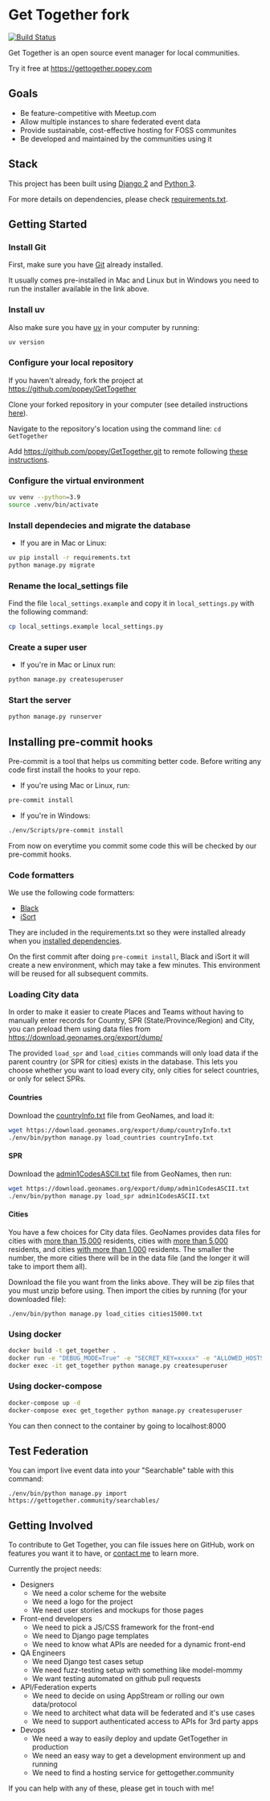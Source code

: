 # Get Together fork

[![Build Status](https://travis-ci.org/GetTogetherComm/GetTogether.svg?branch=master)](https://travis-ci.org/GetTogetherComm/GetTogether)

Get Together is an open source event manager for local communities.

Try it free at <https://gettogether.popey.com>

## Goals

- Be feature-competitive with Meetup.com
- Allow multiple instances to share federated event data
- Provide sustainable, cost-effective hosting for FOSS communites
- Be developed and maintained by the communities using it

## Stack

This project has been built using [Django 2](https://www.djangoproject.com) and [Python 3](https://www.python.org).

For more details on dependencies, please check [requirements.txt](requirements.txt).

## Getting Started

### Install Git

First, make sure you have [Git](https://git-scm.com/downloads) already installed.

It usually comes pre-installed in Mac and Linux but in Windows you need to run the installer available in the link above.

### Install uv

Also make sure you have [uv](https://docs.astral.sh/uv/getting-started/installation/) in your computer by running:

```bash
uv version
```

### Configure your local repository

If you haven't already, fork the project at <https://github.com/popey/GetTogether>

Clone your forked repository in your computer (see detailed instructions [here](https://help.github.com/en/articles/cloning-a-repository)).

Navigate to the repository's location using the command line: `cd GetTogether`

Add <https://github.com/popey/GetTogether.git> to remote following [these instructions](https://help.github.com/en/articles/configuring-a-remote-for-a-fork).

### Configure the virtual environment

```bash
uv venv --python=3.9
source .venv/bin/activate
```

### Install dependecies and migrate the database

- If you are in Mac or Linux:

```bash
uv pip install -r requirements.txt
python manage.py migrate
```

### Rename the local_settings file

Find the file `local_settings.example` and copy it in `local_settings.py` with the following command:

```bash
cp local_settings.example local_settings.py
```

### Create a super user

- If you're in Mac or Linux run:

```bash
python manage.py createsuperuser
```

### Start the server

```bash
python manage.py runserver
```

## Installing pre-commit hooks

Pre-commit is a tool that helps us commiting better code. Before writing any code first install the hooks to your repo.

- If you're using Mac or Linux, run:

```bash
pre-commit install
```

- If you're in Windows:

```bash
./env/Scripts/pre-commit install
```

From now on everytime you commit some code this will be checked by our pre-commit hooks.

### Code formatters

We use the following code formatters:

- [Black](https://black.readthedocs.io/en/stable/)
- [iSort](https://timothycrosley.github.io/isort/)

They are included in the requirements.txt so they were installed already when you [installed dependencies](#install-dependecies-and-migrate-the-database).

On the first commit after doing `pre-commit install`, Black and iSort it will create a new environment, which may take a few minutes. This environment will be reused for all subsequent commits.

### Loading City data

In order to make it easier to create Places and Teams without having to manually
enter records for Country, SPR (State/Province/Region) and City, you can preload
them using data files from <https://download.geonames.org/export/dump/>

The provided `load_spr` and `load_cities` commands will only load data if the
parent country (or SPR for cities) exists in the database. This lets you choose
whether you want to load every city, only cities for select countries, or only
for select SPRs.

#### Countries

Download the [countryInfo.txt](https://download.geonames.org/export/dump/countryInfo.txt)
file from GeoNames, and load it:

```bash
wget https://download.geonames.org/export/dump/countryInfo.txt
./env/bin/python manage.py load_countries countryInfo.txt
```

#### SPR

Download the [admin1CodesASCII.txt](https://download.geonames.org/export/dump/admin1CodesASCII.txt)
file from GeoNames, then run:

```bash
wget https://download.geonames.org/export/dump/admin1CodesASCII.txt
./env/bin/python manage.py load_spr admin1CodesASCII.txt
```

#### Cities

You have a few choices for City data files. GeoNames provides data files for
cities with [more than 15,000](https://download.geonames.org/export/dump/cities15000.zip)
residents, cities with [more than 5,000](https://download.geonames.org/export/dump/cities5000.zip)
residents, and cities [with more than 1,000](https://download.geonames.org/export/dump/cities1000.zip)
residents. The smaller the number, the more cities there will be in the data
file (and the longer it will take to import them all).

Download the file you want from the links above. They will be zip files that you
must unzip before using. Then import the cities by running (for your downloaded
file):

`./env/bin/python manage.py load_cities cities15000.txt`

### Using docker

```bash
docker build -t get_together .
docker run -e "DEBUG_MODE=True" -e "SECRET_KEY=xxxxx" -e "ALLOWED_HOSTS=localhost,127.0.0.1" -d --name get_together -p 8000:8000 get_together
docker exec -it get_together python manage.py createsuperuser
```

### Using docker-compose

```bash
docker-compose up -d
docker-compose exec get_together python manage.py createsuperuser
```

You can then connect to the container by going to localhost:8000

## Test Federation

You can import live event data into your "Searchable" table with this command:

`./env/bin/python manage.py import https://gettogether.community/searchables/`

## Getting Involved

To contribute to Get Together, you can file issues here on GitHub, work on
features you want it to have, or [contact me](https://popey.me/) to learn more.

Currently the project needs:

- Designers
  - We need a color scheme for the website
  - We need a logo for the project
  - We need user stories and mockups for those pages
- Front-end developers
  - We need to pick a JS/CSS framework for the front-end
  - We need to Django page templates
  - We need to know what APIs are needed for a dynamic front-end
- QA Engineers
  - We need Django test cases setup
  - We need fuzz-testing setup with something like model-mommy
  - We want testing automated on github pull requests
- API/Federation experts
  - We need to decide on using AppStream or rolling our own data/protocol
  - We need to architect what data will be federated and it's use cases
  - We need to support authenticated access to APIs for 3rd party apps
- Devops
  - We need a way to easily deploy and update GetTogether in production
  - We need an easy way to get a development environment up and running
  - We need to find a hosting service for gettogether.community

If you can help with any of these, please get in touch with me!

